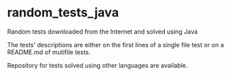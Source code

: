 # random_tests_java
Random tests downloaded from the Internet and solved using Java

The tests' descriptions are either on the first lines of a single file test or on a README.md of mutifile tests.

Repository for tests solved using other languages are available.
